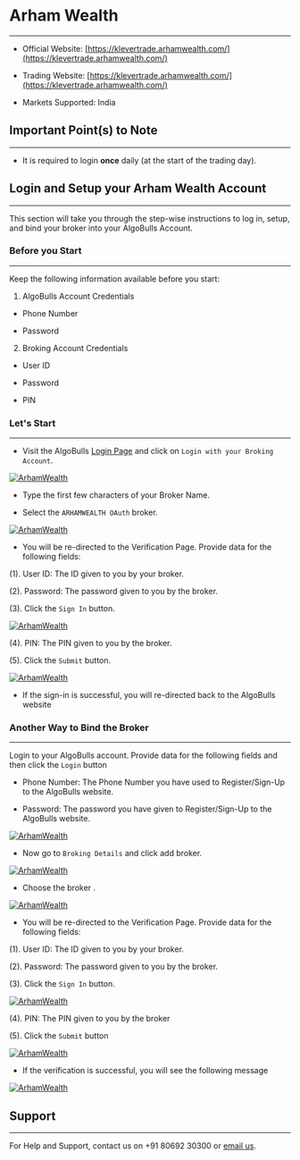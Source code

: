 # Arham Wealth
---
* Official Website: [https://klevertrade.arhamwealth.com/](https://klevertrade.arhamwealth.com/)

* Trading Website: [https://klevertrade.arhamwealth.com/](https://klevertrade.arhamwealth.com/)

* Markets Supported: India

## Important Point(s) to Note
---
* It is required to login **once** daily (at the start of the trading day).

## Login and Setup your Arham Wealth Account 
---
This section will take you through the step-wise instructions to log in, setup, and bind your broker into your AlgoBulls Account.

### Before you Start
---
Keep the following information available before you start:

1) AlgoBulls Account Credentials

* Phone Number

* Password

2) Broking Account Credentials

* User ID
      
* Password
      
* PIN

### Let's Start
---
* Visit the AlgoBulls [Login Page](https://app.algobulls.com/user/login) and click on `Login with your Broking Account`.

[ ![ArhamWealth](imgs/algo_home.png "Click to Enlarge or Ctrl+Click to open in a new Tab") ](imgs/algo_home.png)

* Type the first few characters of your Broker Name.

* Select the `ARHAMWEALTH OAuth` broker.

[ ![ArhamWealth](imgs/arhamwealth/arhamwealth_login.png "Click to Enlarge or Ctrl+Click to open in a new Tab") ](imgs/arhamwealth/arhamwealth_login.png)

* You will be re-directed to the Verification Page. Provide data for the following fields:

(1). User ID: The ID given to you by your broker.

(2). Password: The password given to you by the broker.

(3). Click the `Sign In` button.

[ ![ArhamWealth](imgs/arhamwealth/arham_2.png "Click to Enlarge or Ctrl+Click to open in a new Tab") ](imgs/arhamwealth/arham_2.png)

(4). PIN: The PIN given to you by the broker.

(5). Click the `Submit` button.

[ ![ArhamWealth](imgs/arhamwealth/arham_3.png "Click to Enlarge or Ctrl+Click to open in a new Tab") ](imgs/arhamwealth/arham_3.png)

* If the sign-in is successful, you will re-directed back to the AlgoBulls website

### Another Way to Bind the Broker
---

Login to your AlgoBulls account. Provide data for the following fields and then click the `Login` button

* Phone Number: The Phone Number you have used to Register/Sign-Up to the AlgoBulls website.

* Password: The password you have given to Register/Sign-Up to the AlgoBulls website.

[ ![ArhamWealth](imgs/sign-in-2.png "Click to Enlarge or Ctrl+Click to open in a new Tab") ](imgs/sign-in-2.png)

* Now go to `Broking Details` and click add broker.

[ ![ArhamWealth](imgs/brokingdetails.png "Click to Enlarge or Ctrl+Click to open in a new Tab") ](imgs/brokingdetails.png)

* Choose the broker .

[ ![ArhamWealth](imgs/arhamwealth/arham_wealth.png "Click to Enlarge or Ctrl+Click to open in a new Tab") ](imgs/arhamwealth/arham_wealth.png)

* You will be re-directed to the Verification Page. Provide data for the following fields:

(1). User ID: The ID given to you by your broker.

(2). Password: The password given to you by the broker.

(3). Click the `Sign In` button.

[ ![ArhamWealth](imgs/arhamwealth/arham_2.png "Click to Enlarge or Ctrl+Click to open in a new Tab") ](imgs/arhamwealth/arham_2.png)

(4). PIN: The PIN given to you by the broker

(5). Click the `Submit` button

[ ![ArhamWealth](imgs/arhamwealth/arham_3.png "Click to Enlarge or Ctrl+Click to open in a new Tab") ](imgs/arhamwealth/arham_3.png)

* If the verification is successful, you will see the following message

[ ![ArhamWealth](imgs/success_login.png "Click to Enlarge or Ctrl+Click to open in a new Tab") ](imgs/success_login.png)

## Support
---
For Help and Support, contact us on +91 80692 30300 or [email us](mailto:support@algobulls.com).
